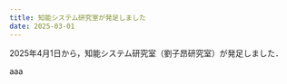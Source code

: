 ```yaml
---
title: 知能システム研究室が発足しました
date: 2025-03-01
---
```


2025年4月1日から，知能システム研究室（劉子昂研究室）が発足しました．

<!--more-->

aaa